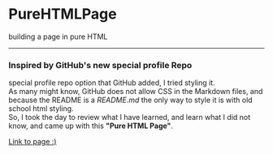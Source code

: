 # PureHTMLPage
building a page in pure HTML

---

### Inspired by GitHub's new special profile Repo
<p bgcolor="red" color="green>
When I started working on the <font face="Verdana, Geneva, sans-serif" color="red" size="3">special profile repo option</font> that GitHub added, I tried styling it. <br />
As many might know, GitHub does not allow CSS in the Markdown files, and because the README is a <em>README.md</em> the only way to style it is with old school html styling. <br />
So, I took the day to review what I have learned, and learn what I did not know, and came up with this <strong>"Pure HTML Page"</strong>.
</p>

<a href="http://pure-html-page.surge.sh/" title="Enjoy!" alt="link">Link to page :)</a>